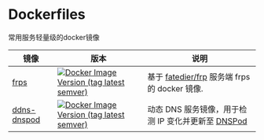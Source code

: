 # Dockerfiles

常用服务轻量级的docker镜像


| 镜像                                                                     | 版本                                                                                                                                                | 说明                                                                             |
| ------------------------------------------------------------------------ | --------------------------------------------------------------------------------------------------------------------------------------------------- | -------------------------------------------------------------------------------- |
| [frps](https://github.com/Neuz/Dockerfiles/tree/main/frps)               | [![Docker Image Version (tag latest semver)](https://img.shields.io/docker/v/neuzz/frps/latest)](https://hub.docker.com/r/neuznet/frps)               | 基于 [fatedier/frp](https://github.com/fatedier/frp) 服务端 frps 的 docker 镜像. |
| [ddns-dnspod](https://github.com/Neuz/Dockerfiles/tree/main/ddns-dnspod) | [![Docker Image Version (tag latest semver)](https://img.shields.io/docker/v/neuzz/ddns-dnspod/latest)](https://hub.docker.com/r/neuznet/ddns-dnspod) | 动态 DNS 服务镜像，用于检测 IP 变化并更新至 [DNSPod](https://www.dnspod.cn/)     |